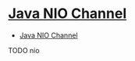 # [Java NIO Channel](http://tutorials.jenkov.com/java-nio/channels.html)

- [Java NIO Channel](#java-nio-channel)











TODO nio